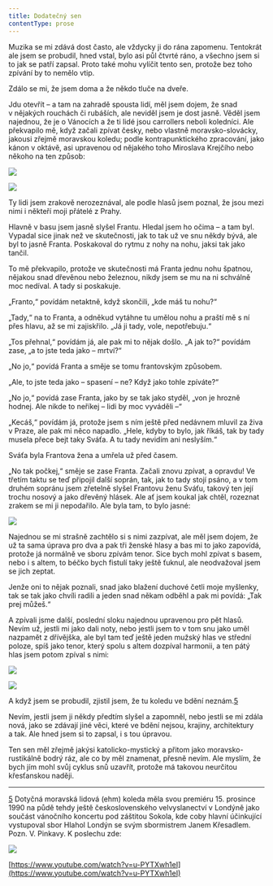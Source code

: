 ```yaml
---
title: Dodatečný sen
contentType: prose
---
```


  

Muzika se mi zdává dost často, ale vždycky ji do rána zapomenu. Tentokrát ale jsem se probudil, hned vstal, bylo asi půl čtvrté ráno, a všechno jsem si to jak se patří zapsal. Proto také mohu vylíčit tento sen, protože bez toho zpívání by to nemělo vtip.

Zdálo se mi, že jsem doma a že někdo tluče na dveře.

Jdu otevřít – a tam na zahradě spousta lidí, měl jsem dojem, že snad v nějakých rouchách či rubáších, ale neviděl jsem je dost jasně. Věděl jsem najednou, že je o Vánocích a že ti lidé jsou carrollers neboli koledníci. Ale překvapilo mě, když začali zpívat česky, nebo vlastně moravsko-slovácky, jakousi zřejmě moravskou koledu; podle kontrapunktického zpracování, jako kánon v oktá­vě, asi upravenou od nějakého toho Miroslava Krejčího nebo někoho na ten způsob:

![](../Images/001.jpg)

![](../Images/002.jpg)

Ty lidi jsem zrakově nerozeznával, ale podle hlasů jsem poznal, že jsou mezi nimi i někteří moji přátelé z Prahy.

Hlavně v basu jsem jasně slyšel Frantu. Hledal jsem ho očima – a tam byl. Vypadal sice jinak než ve skutečnosti, jak to tak už ve snu někdy bývá, ale byl to jasně Franta. Poskakoval do rytmu z nohy na nohu, jaksi tak jako tančil.

To mě překvapilo, protože ve skutečnosti má Franta jednu nohu špatnou, nějakou snad dřevěnou nebo železnou, nikdy jsem se mu na ni schválně moc nedíval. A tady si poskakuje.

„Franto,“ povídám netaktně, když skončili, „kde máš tu nohu?“

„Tady,“ na to Franta, a odněkud vytáhne tu umělou nohu a praští mě s ní přes hlavu, až se mi zajiskřilo. „Já ji tady, vole, nepotře­buju.“

„Tos přehnal,“ povídám já, ale pak mi to nějak došlo. „A jak to?“ povídám zase, „a to jste teda jako – mrtví?“

„No jo,“ povídá Franta a směje se tomu frantovským způsobem.

„Ale, to jste teda jako – spasení – ne? Když jako tohle zpíváte?“

„No jo,“ povídá zase Franta, jako by se tak jako styděl, „von je hrozně hodnej. Ale nikde to neříkej – lidi by moc vyváděli –“

„Kecáš,“ povídám já, protože jsem s ním ještě před ne­dávnem mluvil za živa v Praze, ale pak mi něco napadlo. „Hele, kdyby to bylo, jak říkáš, tak by tady musela přece bejt taky Sváťa. A tu tady nevidím ani neslyším.“

Sváťa byla Frantova žena a umřela už před časem.

„No tak počkej,“ směje se zase Franta. Začali znovu zpívat, a opravdu! Ve třetím taktu se teď připojil další soprán, tak, jak to tady stojí psáno, a v tom druhém sopránu jsem zřetelně slyšel Frantovu ženu Sváťu, takový ten její trochu nosový a jako dřevěný hlásek. Ale ať jsem koukal jak chtěl, rozeznat zrakem se mi ji nepodařilo. Ale byla tam, to bylo jasné:

![](../Images/003.jpg)

Najednou se mi strašně zachtělo si s nimi zazpívat, ale měl jsem dojem, že už ta sama úprava pro dva a pak tři ženské hlasy a bas mi to jako zapovídá, protože já normálně ve sboru zpívám tenor. Sice bych mohl zpívat s basem, nebo i s altem, to béčko bych fistulí taky ještě ťuknul, ale neodvažoval jsem se jich zeptat.

Jenže oni to nějak poznali, snad jako blažení duchové četli moje myšlenky, tak se tak jako chvíli radili a jeden snad někam odběhl a pak mi povídá: „Tak prej můžeš.“

A zpívali jsme další, poslední sloku najednou upravenou pro pět hlasů. Nevím už, jestli mi jako dali noty, nebo jestli jsem to v tom snu jako uměl nazpamět z dřívějška, ale byl tam teď ještě jeden mužský hlas ve střední poloze, spíš jako tenor, který spolu s altem dozpíval harmonii, a ten pátý hlas jsem potom zpíval s nimi:

![](../Images/004.jpg)

![](../Images/005.jpg)

A když jsem se probudil, zjistil jsem, že tu koledu ve bdění neznám.[5](./resources/undefined)

Nevím, jestli jsem ji někdy předtím slyšel a zapomněl, nebo jestli se mi zdála nová, jako se zdávají jiné věci, které ve bdění nejsou, krajiny, architektury a tak. Ale hned jsem si to zapsal, i s tou úpravou.

Ten sen měl zřejmě jakýsi katolicko-mystický a přitom jako moravsko-rustikálně bodrý ráz, ale co by měl zna­menat, přesně nevím. Ale myslím, že bych jím mohl svůj cyklus snů uzavřít, protože má takovou neurčitou křesťanskou naději.

* * *

[5](./resources/undefined) Dotyčná moravská lidová (ehm) koleda měla svou premiéru 15. prosince 1990 na půdě tehdy ještě československého vel­vyslanectví v Londýně jako součást vánočního koncertu pod zá­štitou Sokola, kde coby hlavní účinkující vystupoval sbor Hlahol Londýn se svým sbormistrem Janem Křesadlem. Pozn. V. Pinkavy. K poslechu zde:

![](../Images/qr.jpg)

[https://www.youtube.com/watch?v=u-PYTXwh1eI](https://www.youtube.com/watch?v=u-PYTXwh1eI)
